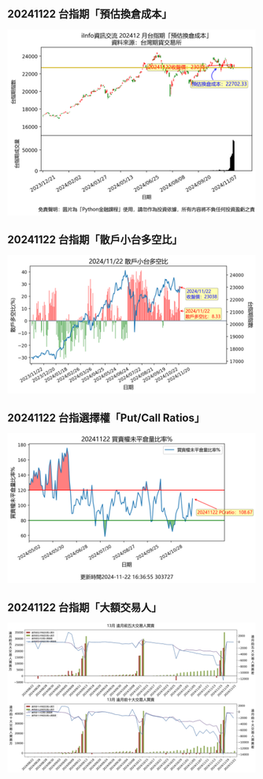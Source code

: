 ## 20241122 台指期「預估換倉成本」
![](images/txfcost.png)

## 20241122 台指期「散戶小台多空比」
![](images/bbiri.png)

## 20241122 台指選擇權「Put/Call Ratios」
![](images/pcratio.png)

## 20241122 台指期「大額交易人」
![](images/blocktrade.png)

